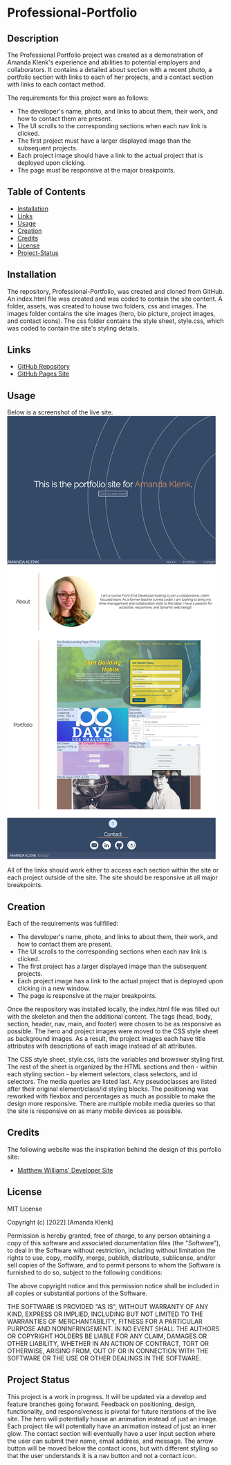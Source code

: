 # Professional-Portfolio

## Description

The Professional Portfolio project was created as a demonstration of Amanda Klenk's experience and abilities to potential employers and collaborators. It contains a detailed about section with a recent photo, a portfolio section with links to each of her projects, and a contact section with links to each contact method.

The requirements for this project were as follows:
* The developer's name, photo, and links to about them, their work, and how to contact them are present.
* The UI scrolls to the corresponding sections when each nav link is clicked.
* The first project must have a larger displayed image than the subsequent projects.
* Each project image should have a link to the actual project that is deployed upon clicking.
* The page must be responsive at the major breakpoints.



## Table of Contents
- [Installation](#installation)
- [Links](#links)
- [Usage](#usage)
- [Creation](#creation)
- [Credits](#credits)
- [License](#license)
- [Project-Status](#project-status)


## Installation
The repository, Professional-Portfolio, was created and cloned from GitHub. An index.html file was created and was coded to contain the site content. A folder, assets, was created to house two folders, css and images. The images folder contains the site images (hero, bio picture, project images, and contact icons). The css folder contains the style sheet, style.css, which was coded to contain the site's styling details.


## Links
- [GitHub Repository](https://github.com/amklenk/Professional-Portfolio)
- [GitHub Pages Site](https://amklenk.github.io/Professional-Portfolio/)


## Usage

Below is a screenshot of the live site.
![Portfolio Pages Site](./assets/images/fullpagescreenshot.png)


All of the links should work either to access each section within the site or each project outside of the site. The site should be responsive at all major breakpoints.


## Creation

Each of the requirements was fullfilled:
* The developer's name, photo, and links to about them, their work, and how to contact them are present.
* The UI scrolls to the corresponding sections when each nav link is clicked.
* The first project has a larger displayed image than the subsequent projects.
* Each project image has a link to the actual project that is deployed upon clicking in a new window.
* The page is responsive at the major breakpoints.

Once the respository was installed locally, the index.html file was filled out with the skeleton and then the additional content. The tags (head, body, section, header, nav, main, and footer) were chosen to be as responsive as possible. The hero and project images were moved to the CSS style sheet as background images. As a result, the project images each have title attributes with descriptions of each image instead of alt attributes.

The CSS style sheet, style.css, lists the variables and browswer styling first. The rest of the sheet is organized by the HTML sections and then - within each styling section - by element selectors, class selectors, and id selectors. The media queries are listed last. Any pseudoclasses are listed after their original element/class/id styling blocks. The positioning was reworked with flexbox and percentages as much as possible to make the design more responsive. There are multiple mobile media queries so that the site is responsive on as many mobile devices as possible.

## Credits
The following website was the inspiration behind the design of this porfolio site:
- [Matthew Williams' Developer Site](http://findmatthew.com)

## License

MIT License

Copyright (c) [2022] [Amanda Klenk]

Permission is hereby granted, free of charge, to any person obtaining a copy
of this software and associated documentation files (the "Software"), to deal
in the Software without restriction, including without limitation the rights
to use, copy, modify, merge, publish, distribute, sublicense, and/or sell
copies of the Software, and to permit persons to whom the Software is
furnished to do so, subject to the following conditions:

The above copyright notice and this permission notice shall be included in all
copies or substantial portions of the Software.

THE SOFTWARE IS PROVIDED "AS IS", WITHOUT WARRANTY OF ANY KIND, EXPRESS OR
IMPLIED, INCLUDING BUT NOT LIMITED TO THE WARRANTIES OF MERCHANTABILITY,
FITNESS FOR A PARTICULAR PURPOSE AND NONINFRINGEMENT. IN NO EVENT SHALL THE
AUTHORS OR COPYRIGHT HOLDERS BE LIABLE FOR ANY CLAIM, DAMAGES OR OTHER
LIABILITY, WHETHER IN AN ACTION OF CONTRACT, TORT OR OTHERWISE, ARISING FROM,
OUT OF OR IN CONNECTION WITH THE SOFTWARE OR THE USE OR OTHER DEALINGS IN THE
SOFTWARE.


## Project Status

This project is a work in progress. It will be updated via a develop and feature branches going forward. Feedback on positioning, design, functionality, and responsiveness is pivotal for future iterations of the live site. The hero will potentially house an animation instead of just an image. Each project tile will potentially have an animation instead of just an inner glow. The contact section will eventually have a user input section where the user can submit their name, email address, and message. The arrow button will be moved below the contact icons, but with different styling so that the user understands it is a nav button and not a contact icon.